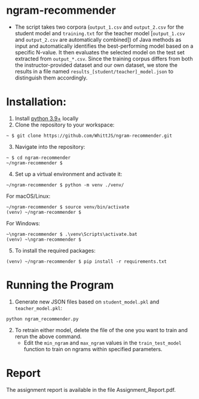 # ngram-recommender
* The script takes two corpora (`output_1.csv` and `output_2.csv` for the student model and `training.txt` for the teacher model [`output_1.csv` and `output_2.csv` are automatically combined]) of Java methods as input and automatically identifies the best-performing model based on a specific N-value. It then evaluates the selected model on the test set extracted from `output_*.csv`.
Since the training corpus differs from both the instructor-provided dataset and our own dataset, we store the results in a file named `results_[student/teacher]_model.json` to distinguish them accordingly.

# Installation:
1. Install [python 3.9+](https://www.python.org/downloads/) locally
2. Clone the repository to your workspace:  
```shell
~ $ git clone https://github.com/WhittJS/ngram-recommender.git
```
3. Navigate into the repository:
```shell
~ $ cd ngram-recommender
~/ngram-recommender $
```
4. Set up a virtual environment and activate it:
```shell
~/ngram-recommender $ python -m venv ./venv/
```
For macOS/Linux:
```shell 
~/ngram-recommender $ source venv/bin/activate
(venv) ~/ngram-recommender $ 
```
For Windows:
```shell
~\ngram-recommender $ .\venv\Scripts\activate.bat
(venv) ~\ngram-recommender $ 
```

5. To install the required packages: 
```shell
(venv) ~/ngram-recommender $ pip install -r requirements.txt
```
# Running the Program
1. Generate new JSON files based on `student_model.pkl` and `teacher_model.pkl`:
```shell
python ngram_recommender.py
```
2. To retrain either model, delete the file of the one you want to train and rerun the above command.
    * Edit the `min_ngram` and `max_ngram` values in the `train_test_model` function to train on ngrams within specified parameters.

# Report

The assignment report is available in the file Assignment_Report.pdf.
